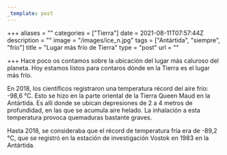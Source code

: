 ```yaml
---
_template: post
---
```


+++
aliases = ""
categories = ["Tierra"]
date = 2021-08-11T07:57:44Z
description = ""
image = "/images/ice_n.jpg"
tags = ["Antártida", "siempre", "frío"]
title = "Lugar más frío de Tierra"
type = "post"
url = ""

+++
Hace poco os contamos sobre la ubicación del lugar más caluroso del planeta. Hoy estamos listos para contaros dónde en la Tierra es el lugar más frío.  
  
En 2018, los científicos registraron una temperatura récord del aire frío: -98,6 °C. Esto se hizo en la parte oriental de la Tierra Queen Maud en la Antártida. Es allí donde se ubican depresiones de 2 a 4 metros de profundidad, en las que se acumula aire helado. La inhalación a esta temperatura provoca quemaduras bastante graves.  
  
Hasta 2018, se consideraba que el récord de temperatura fría era de -89,2 °С, que se registró en la estación de investigación Vostok en 1983 en la Antártida.

